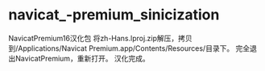 # navicat_-premium_sinicization
NavicatPremium16汉化包
将zh-Hans.lproj.zip解压，拷贝到/Applications/Navicat Premium.app/Contents/Resources/目录下。
完全退出NavicatPremium，重新打开。
汉化完成。
